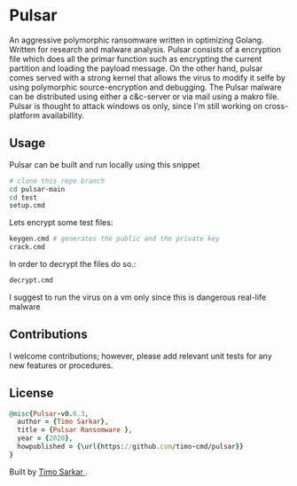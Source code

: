 # Pulsar

An aggressive polymorphic ransomware written in optimizing Golang. Written for research and malware analysis. Pulsar consists of a encryption file which does all the primar function such as encrypting the current partition and loading the payload message. On the other hand, pulsar comes served with a strong kernel that allows the virus to modify it selfe by using polymorphic source-encryption and debugging. The Pulsar malware can be distributed using either a c&c-server or via mail using a makro file. Pulsar is thought to attack windows os only, since I'm still working on cross-platform availabillity.

## Usage

Pulsar can be built and run locally using this snippet

```sh
# clone this repo branch
cd pulsar-main
cd test
setup.cmd
```

Lets encrypt some test files:

```sh
keygen.cmd # generates the public and the private key
crack.cmd
```

In order to decrypt the files do so.:

```sh
decrypt.cmd
```

I suggest to run the virus on a vm only since this is dangerous real-life malware

## Contributions

I welcome contributions; however, please add relevant unit tests for any new features or procedures.

## License

```ruby
@misc{Pulsar-v0.0.3,
  author = {Timo Sarkar},
  title = {Pulsar Ransomware },
  year = {2020},
  howpublished = {\url{https://github.com/timo-cmd/pulsar}}
}
```
Built by <a href="http://timo-cmd.github.com">Timo Sarkar </a>.
